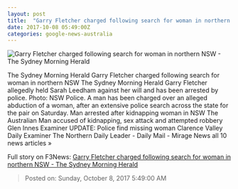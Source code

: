 ```yaml
---
layout: post
title:  "Garry Fletcher charged following search for woman in northern NSW - The Sydney Morning Herald"
date: 2017-10-08 05:49:00Z
categories: google-news-australia
---
```


![Garry Fletcher charged following search for woman in northern NSW - The Sydney Morning Herald](http://www.smh.com.au/content/dam/images/g/y/w/c/s/0/image.related.thumbnail.320x214.gywi77.png/1507441977563.jpg)

The Sydney Morning Herald Garry Fletcher charged following search for woman in northern NSW The Sydney Morning Herald Garry Fletcher allegedly held Sarah Leedham against her will and has been arrested by police. Photo: NSW Police. A man has been charged over an alleged abduction of a woman, after an extensive police search across the state for the pair on Saturday. Man arrested after kidnapping woman in NSW The Australian Man accused of kidnapping, sex attack and attempted robbery Glen Innes Examiner UPDATE: Police find missing woman Clarence Valley Daily Examiner The Northern Daily Leader - Daily Mail - Mirage News all 10 news articles »


Full story on F3News: [Garry Fletcher charged following search for woman in northern NSW - The Sydney Morning Herald](http://www.f3nws.com/n/sBBdAC)

> Posted on: Sunday, October 8, 2017 5:49:00 AM
